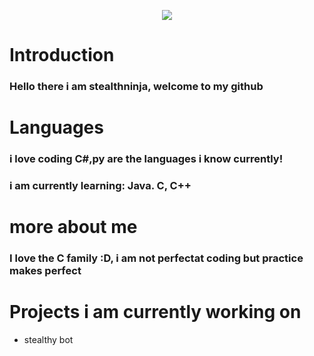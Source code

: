 <p style="text-align:center;">
 
<img src="https://cdn.discordapp.com/avatars/521226389559443461/4f28dc2c9dbb164c14755912e6e26a6c.webp?size=300">

</p>

# Introduction
### Hello there i am  stealthninja, welcome to my github



# Languages
### i love coding C#,py are the languages i know currently! 
### i am currently learning: Java. C, C++

# more about me
###  I love the C family :D, i am not perfectat coding but practice makes perfect

# Projects i am currently working on
 - stealthy bot


